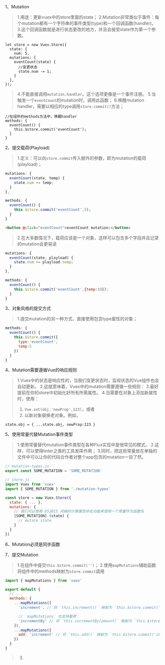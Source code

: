 1、Mutation
> 1.用途：更新vuex中的store里面的state；
> 2.Mutation非常类似于事件：每个mutation都有一个字符串的事件类型(type)和一个回调函数(handler)。
> 3.这个回调函数就是进行状态更改的地方，并且会接受state作为第一个参数。
```
let store = new Vuex.Store({
  state: {
    num: 5,
  mutations: {
    eventCount(state) {
      //变更状态
      state.num -= 1;
    }
  },
});
```
> 4.不能直接调用`mutation.handler`。这个选项更像是一个事件注册。
> 5.当触发一个`eventCount`的mutation时，调用此函数；
> 6.唤醒mutation handler，需要以相应的type调用`store.commit()`方法；
```
//在组件的methods方法中，唤醒handler
methods: {
  eventCount() {
    this.$store.commit('eventCount');
  }
}
```

2、提交载荷(Playload)
> 1.定义：可以向`store.commit`传入额外的参数，即为mutation的载荷(playload)；
```js
mutations: {
  eventCount(state, temp) {
    state.num += temp;
  }
},
```
```js
methods: {
  eventCount() {
    this.$store.commit('eventCount',5);
  }
}
```
```html
<button @click="eventCount">eventCount mutation:</button>
```
> 2.在大多数情况下，载荷应该是一个对象，这样可以包含多个字段并且记录的mutation会更易读
```js
mutations: {
  eventCount(state, playload) {
    state.num += playload.temp;
  }
},
```
```js
methods: {
  eventCount() {
    this.$store.commit('eventCount',{temp:10});
  }
}
```

3、对象风格的提交方式
> 1.提交mutation的另一种方式，直接使用包含type属性的对象；
```js
methods: {
  eventCount() {
    this.$store.commit({
      type:'eventCount',
      temp:5
    })
  }
}
```

4、Mutation需要遵循Vue的响应规则
> 1.Vuex中的状态是响应性的，当我们变更状态时，监视状态的Vue组件也会自动更新。
> 2.这就意味着，Vuex中的mutation需要遵循一些规则：
> 3.最好提前在你的store中初始化好所有所需属性。
> 4.当需要在对象上添加新属性时，使用：
> 1. `Vue.set(obj,'newProp',123)`，或者
> 2. 以新对象替换老对象。例如，
```
state.obj = { ...state.obj, newProp:123 }
```

5、使用常量代替Mutation事件类型
> 1.使用常量替代mutation事件类型在各种Flux实现中是很常见的模式。
> 2.这样，可以使得linter之类的工具发挥作用；
> 3.同时，把这些常量放在单独的文件中可以让你的代码合作者对整个app包含的mutation一目了然。
```js
// mutation-types.js
export const SOME_MUTATION = 'SOME_MUTATION'
```
```js
// store.js
import Vuex from 'vuex'
import { SOME_MUTATION } from './mutation-types'

const store = new Vuex.Store({
  state: { ... },
  mutations: {
    // 我们可以使用 ES2015 风格的计算属性命名功能来使用一个常量作为函数名
    [SOME_MUTATION] (state) {
      // mutate state
    }
  }
})
```

6、Mutation必须是同步函数
>

7、提交Mutation
> 1.在组件中提交`this.$store.commit('')`；
> 2.使用`mapMutations`辅助函数将组件中的methods映射为`store.commit`调用
```js
import { mapMutations } from 'vuex'

export default {
  // ...
  methods: {
    ...mapMutations([
      'increment', // 将 `this.increment()` 映射为 `this.$store.commit('increment')`

      // `mapMutations` 也支持载荷：
      'incrementBy' // 将 `this.incrementBy(amount)` 映射为 `this.$store.commit('incrementBy', amount)`
    ]),
    ...mapMutations({
      add: 'increment' // 将 `this.add()` 映射为 `this.$store.commit('increment')`
    })
  }
}
```
> 3.
